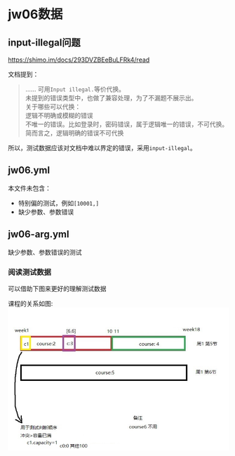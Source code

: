 # jw06数据

## input-illegal问题

https://shimo.im/docs/293DVZBEeBuLFRk4/read

文档提到：

> ...... 可用`Input illegal.`等价代换。\
未提到的错误类型中，也做了兼容处理，为了不漏题不展示出。\
关于哪些可以代换：\
逻辑不明确或模糊的错误\
不唯一的错误。比如登录时，密码错误，属于逻辑唯一的错误，不可代换。\
简而言之，逻辑明确的错误不可代换

所以，测试数据应该对文档中难以界定的错误，采用`input-illegal`。

## jw06.yml
本文件未包含：
- 特别偏的测试，例如`[10001,]`
- 缺少参数、参数错误

## jw06-arg.yml
缺少参数、参数错误的测试

### 阅读测试数据

可以借助下图来更好的理解测试数据

课程的关系如图:
![jw06.yml的课程时间冲突示意图](jw06-period.jpg)